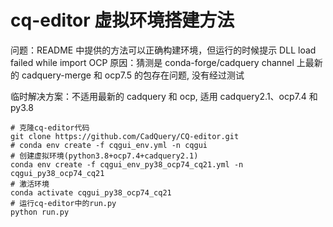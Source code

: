 # cq-editor 虚拟环境搭建方法

问题：README 中提供的方法可以正确构建环境，但运行的时候提示
DLL load failed while import OCP
原因：猜测是 conda-forge/cadquery channel 上最新的 cadquery-merge 和 ocp7.5 的包存在问题, 没有经过测试

临时解决方案：不适用最新的 cadquery 和 ocp, 适用 cadquery2.1、ocp7.4 和 py3.8

```
# 克隆cq-editor代码
git clone https://github.com/CadQuery/CQ-editor.git
# conda env create -f cqgui_env.yml -n cqgui
# 创建虚拟环境(python3.8+ocp7.4+cadquery2.1)
conda env create -f cqgui_env_py38_ocp74_cq21.yml -n cqgui_py38_ocp74_cq21
# 激活环境
conda activate cqgui_py38_ocp74_cq21
# 运行cq-editor中的run.py
python run.py
```
